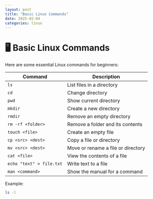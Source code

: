 ```yaml
---
layout: post
title: "Basic Linux Commands"
date: 2025-02-04
categories: linux
---
```


# 🖥️ Basic Linux Commands

Here are some essential Linux commands for beginners:

| Command | Description |
|---------|------------|
| `ls` | List files in a directory |
| `cd` | Change directory |
| `pwd` | Show current directory |
| `mkdir` | Create a new directory |
| `rmdir` | Remove an empty directory |
| `rm -rf <folder>` | Remove a folder and its contents |
| `touch <file>` | Create an empty file |
| `cp <src> <dest>` | Copy a file or directory |
| `mv <src> <dest>` | Move or rename a file or directory |
| `cat <file>` | View the contents of a file |
| `echo "text" > file.txt` | Write text to a file |
| `man <command>` | Show the manual for a command |

Example:
```bash
ls -l
